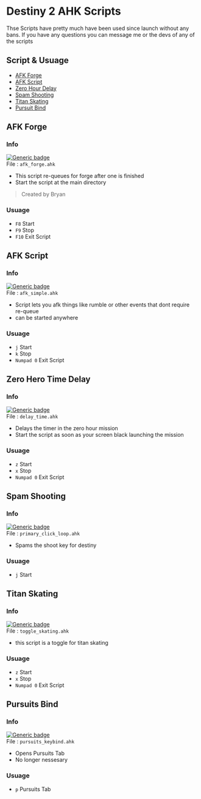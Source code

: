 # Destiny 2 AHK Scripts

Thse Scripts have pretty much have been used since launch without any bans.
If you have any questions you can message me or the devs of any of the scripts

## Script & Usuage 

- [AFK Forge](#afk-forge)
- [AFK Script](#afk-script)
- [Zero Hour Delay](#zero-hero-time-delay)
- [Spam Shooting](#spam-shooting)
- [Titan Skating](#titan-skating)
- [Pursuit Bind](#pursuit-bind)



## AFK Forge

### Info

[![Generic badge](https://img.shields.io/badge/Status-Working-green.svg)](https://shields.io/)\
File : `afk_forge.ahk`
- This script re-queues for forge after one is finished
- Start the script at the main directory

> Created by Bryan

### Usuage

- `F8` Start
- `F9` Stop
- `F10` Exit Script



## AFK Script

### Info

[![Generic badge](https://img.shields.io/badge/Status-Working-green.svg)](https://shields.io/)\
File : `afk_simple.ahk`
- Script lets you afk things like rumble or other events that dont require re-queue
- can be started anywhere

### Usuage

- `j` Start
- `k` Stop
- `Numpad 0` Exit Script



## Zero Hero Time Delay

### Info

[![Generic badge](https://img.shields.io/badge/Status-Patched-red.svg)](https://shields.io/)\
File : `delay_time.ahk`
- Delays the timer in the zero hour mission
- Start the script as soon as your screen black launching the mission

### Usuage

- `z` Start
- `x` Stop
- `Numpad 0` Exit Script



## Spam Shooting

### Info
[![Generic badge](https://img.shields.io/badge/Status-Patched-red.svg)](https://shields.io/)\
File : `primary_click_loop.ahk`
- Spams the shoot key for destiny

### Usuage

- `j` Start



## Titan Skating

### Info

[![Generic badge](https://img.shields.io/badge/Status-Working-green.svg)](https://shields.io/)\
File : `toggle_skating.ahk`
- this script is a toggle for titan skating

### Usuage

- `z` Start
- `x` Stop
- `Numpad 0` Exit Script



## Pursuits Bind

### Info

[![Generic badge](https://img.shields.io/badge/Status-Working-green.svg)](https://shields.io/)\
File : `pursuits_keybind.ahk`
- Opens Pursuits Tab
- No longer nessesary

### Usuage

- `p` Pursuits Tab
